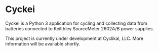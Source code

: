 # Cyckei

Cyckei is a Python 3 application for cycling and collecting data from batteries connected to Keilthley SourceMeter 2602A/B power supplies.

This project is currently under development at Cyclikal, LLC. More information will be available shortly.